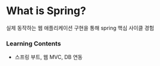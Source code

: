 # What is Spring?

실제 동작하는 웹 애플리케이션 구현을 통해 spring 핵심 사이클 경험

### Learning Contents

-  스프링 부트, 웹 MVC, DB 연동
